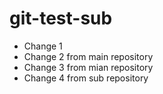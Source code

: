 # git-test-sub

- Change 1
- Change 2 from main repository
- Change 3 from mian repository
- Change 4 from sub repository
